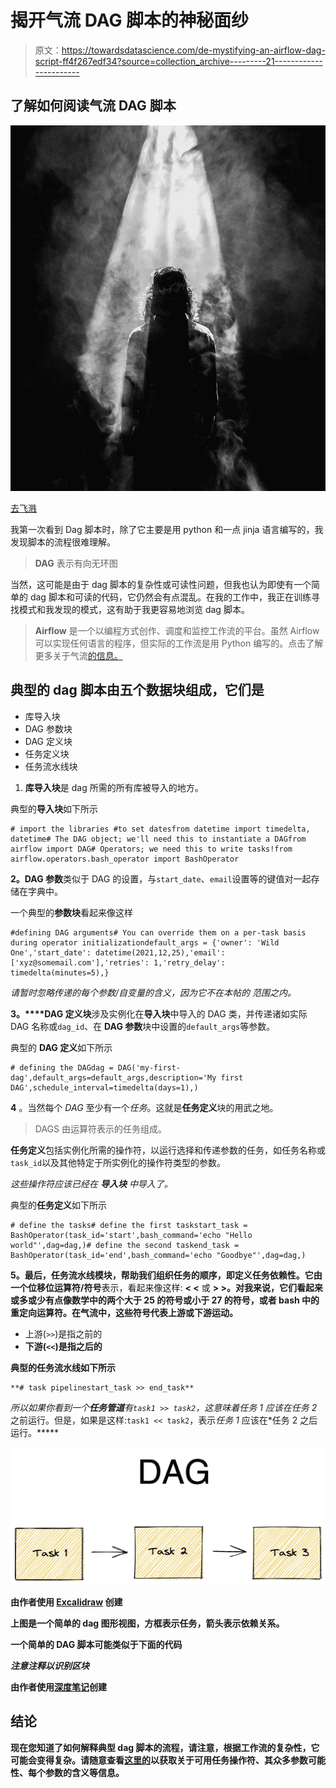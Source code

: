 # 揭开气流 DAG 脚本的神秘面纱

> 原文：<https://towardsdatascience.com/de-mystifying-an-airflow-dag-script-ff4f267edf34?source=collection_archive---------21----------------------->

## 了解如何阅读气流 DAG 脚本

![](img/c5aa1f04b66b6b38285c96767d60056d.png)

[去飞溅](https://unsplash.com/photos/v0PWN7Z38ag)

我第一次看到 Dag 脚本时，除了它主要是用 python 和一点 jinja 语言编写的，我发现脚本的流程很难理解。

> **DAG** 表示有向无环图

当然，这可能是由于 dag 脚本的复杂性或可读性问题，但我也认为即使有一个简单的 dag 脚本和可读的代码，它仍然会有点混乱。在我的工作中，我正在训练寻找模式和我发现的模式，这有助于我更容易地浏览 dag 脚本。

> **Airflow** 是一个以编程方式创作、调度和监控工作流的平台。虽然 Airflow 可以实现任何语言的程序，但实际的工作流是用 Python 编写的。点击了解更多关于气流[的信息。](https://airflow.apache.org/)

## 典型的 dag 脚本由五个数据块组成，它们是

*   库导入块
*   DAG 参数块
*   DAG 定义块
*   任务定义块
*   任务流水线块

1.  **库导入块**是 dag 所需的所有库被导入的地方。

典型的**导入块**如下所示

```
# import the libraries #to set datesfrom datetime import timedelta, datetime# The DAG object; we'll need this to instantiate a DAGfrom airflow import DAG# Operators; we need this to write tasks!from airflow.operators.bash_operator import BashOperator
```

**2。DAG 参数**类似于 DAG 的设置，与`start_date`、`email`设置等的键值对一起存储在字典中。

一个典型的**参数块**看起来像这样

```
#defining DAG arguments# You can override them on a per-task basis during operator initializationdefault_args = {'owner': 'Wild One','start_date': datetime(2021,12,25),'email': ['xyz@somemail.com'],'retries': 1,'retry_delay': timedelta(minutes=5),}
```

*请暂时忽略传递的每个参数/自变量的含义，因为它不在本帖的* *范围之内。*

**3。****DAG 定义块**涉及实例化在**导入块**中导入的 DAG 类，并传递诸如实际 DAG 名称或`dag_id`、在 **DAG 参数**块中设置的`default_args`等参数。

典型的 **DAG 定义**如下所示

```
# defining the DAGdag = DAG('my-first-dag',default_args=default_args,description='My first DAG',schedule_interval=timedelta(days=1),)
```

**4** 。当然每个 *DAG* 至少有一个*任务*。这就是**任务定义**块的用武之地。

> DAGS 由运算符表示的任务组成。

**任务定义**包括实例化所需的操作符，以运行选择和传递参数的任务，如任务名称或`task_id`以及其他特定于所实例化的操作符类型的参数。

*这些操作符应该已经在* ***导入块*** *中导入了。*

典型的**任务定义**如下所示

```
# define the tasks# define the first taskstart_task = BashOperator(task_id='start',bash_command='echo "Hello world"',dag=dag,)# define the second taskend_task = BashOperator(task_id='end',bash_command='echo "Goodbye"',dag=dag,)
```

**5。**最后，**任务流水线**模块，帮助我们组织任务的顺序，即定义任务依赖性。它由一个**位移位运算符/符号**表示，看起来像这样: **< <** 或 **> >。对我来说，它们看起来或多或少有点像数学中的两个大于 25 的符号或小于 27 的符号，或者 bash 中的重定向运算符。在气流中，这些符号代表上游或下游运动。**

*   上游(`>>`)是指之前的
*   **下游(`<<`)是指之后的**

****典型的**任务流水线**如下所示****

```
**# task pipelinestart_task >> end_task**
```

****所以如果你看到一个**任务管道**有`task1 >> task2`，这意味着*任务 1* 应该在*任务 2* 之前运行。但是，如果是这样:`task1 << task2`，表示*任务 1* 应该在*任务 2 之后运行。*****

****![](img/d363f1ac79d64c360906b0cb50be0920.png)****

****由作者使用 [Excalidraw](https://excalidraw.com/) 创建****

****上图是一个简单的 dag 图形视图，方框表示任务，箭头表示依赖关系。****

****一个简单的 DAG 脚本可能类似于下面的代码****

*****注意注释以识别区块*****

****由作者使用[深度笔记](https://deepnote.com/referral?token=095f134f)创建****

## ****结论****

****现在您知道了如何解释典型 dag 脚本的流程，请注意，根据工作流的复杂性，它可能会变得复杂。请随意查看[这里的](https://airflow.apache.org/docs/apache-airflow/stable/tutorial.html)以获取关于可用任务操作符、其众多参数可能性、每个参数的含义等信息。****